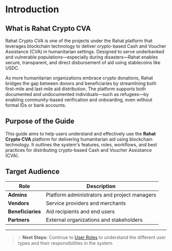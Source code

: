 # Introduction

## What is Rahat Crypto CVA

Rahat Crypto CVA is one of the projects under the Rahat platform that leverages blockchain technology to deliver crypto-based Cash and Voucher Assistance (CVA) in humanitarian settings. Designed to serve underbanked and vulnerable populations—especially during disasters—Rahat enables secure, transparent, and direct disbursement of aid using stablecoins like USDC.

As more humanitarian organizations embrace crypto donations, Rahat bridges the gap between donors and beneficiaries by streamlining both first-mile and last-mile aid distribution. The platform supports both documented and undocumented individuals—such as refugees—by enabling community-based verification and onboarding, even without formal IDs or bank accounts.

## Purpose of the Guide

This guide aims to help users understand and effectively use the **Rahat Crypto CVA** platform for delivering humanitarian aid using blockchain technology. It outlines the system's features, roles, workflows, and best practices for distributing crypto-based Cash and Voucher Assistance (CVA).

## Target Audience

| Role | Description |
|------|-------------|
| **Admins** | Platform administrators and project managers |
| **Vendors** | Service providers and merchants |
| **Beneficiaries** | Aid recipients and end users |
| **Partners** | External organizations and stakeholders |

---

> 💡 **Next Steps**: Continue to [User Roles](./02.%20User%20Role.md) to understand the different user types and their responsibilities in the system.

